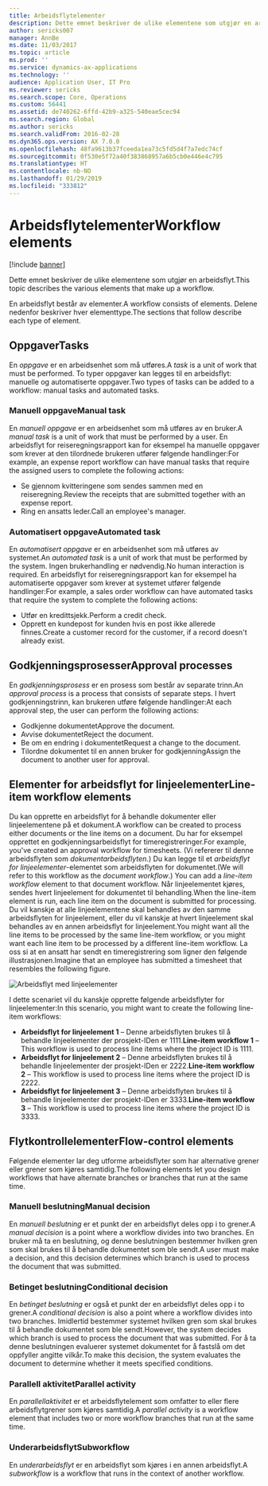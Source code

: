 ```yaml
---
title: Arbeidsflytelementer
description: Dette emnet beskriver de ulike elementene som utgjør en arbeidsflyt.
author: sericks007
manager: AnnBe
ms.date: 11/03/2017
ms.topic: article
ms.prod: ''
ms.service: dynamics-ax-applications
ms.technology: ''
audience: Application User, IT Pro
ms.reviewer: sericks
ms.search.scope: Core, Operations
ms.custom: 56441
ms.assetid: de740262-6ffd-42b9-a325-540eae5cec94
ms.search.region: Global
ms.author: sericks
ms.search.validFrom: 2016-02-28
ms.dyn365.ops.version: AX 7.0.0
ms.openlocfilehash: 48fa9613b37fceeda1ea73c5fd5d4f7a7edc74cf
ms.sourcegitcommit: 0f530e5f72a40f383868957a6b5cb0e446e4c795
ms.translationtype: HT
ms.contentlocale: nb-NO
ms.lasthandoff: 01/29/2019
ms.locfileid: "333812"
---
```

# <a name="workflow-elements"></a><span data-ttu-id="4c6a5-103">Arbeidsflytelementer</span><span class="sxs-lookup"><span data-stu-id="4c6a5-103">Workflow elements</span></span>

[!include [banner](../includes/banner.md)]

<span data-ttu-id="4c6a5-104">Dette emnet beskriver de ulike elementene som utgjør en arbeidsflyt.</span><span class="sxs-lookup"><span data-stu-id="4c6a5-104">This topic describes the various elements that make up a workflow.</span></span>

<span data-ttu-id="4c6a5-105">En arbeidsflyt består av elementer.</span><span class="sxs-lookup"><span data-stu-id="4c6a5-105">A workflow consists of elements.</span></span> <span data-ttu-id="4c6a5-106">Delene nedenfor beskriver hver elementtype.</span><span class="sxs-lookup"><span data-stu-id="4c6a5-106">The sections that follow describe each type of element.</span></span>

## <a name="tasks"></a><span data-ttu-id="4c6a5-107">Oppgaver</span><span class="sxs-lookup"><span data-stu-id="4c6a5-107">Tasks</span></span>

<span data-ttu-id="4c6a5-108">En *oppgave* er en arbeidsenhet som må utføres.</span><span class="sxs-lookup"><span data-stu-id="4c6a5-108">A *task* is a unit of work that must be performed.</span></span> <span data-ttu-id="4c6a5-109">To typer oppgaver kan legges til en arbeidsflyt: manuelle og automatiserte oppgaver.</span><span class="sxs-lookup"><span data-stu-id="4c6a5-109">Two types of tasks can be added to a workflow: manual tasks and automated tasks.</span></span>

### <a name="manual-task"></a><span data-ttu-id="4c6a5-110">Manuell oppgave</span><span class="sxs-lookup"><span data-stu-id="4c6a5-110">Manual task</span></span>

<span data-ttu-id="4c6a5-111">En *manuell oppgave* er en arbeidsenhet som må utføres av en bruker.</span><span class="sxs-lookup"><span data-stu-id="4c6a5-111">A *manual task* is a unit of work that must be performed by a user.</span></span> <span data-ttu-id="4c6a5-112">En arbeidsflyt for reiseregningsrapport kan for eksempel ha manuelle oppgaver som krever at den tilordnede brukeren utfører følgende handlinger:</span><span class="sxs-lookup"><span data-stu-id="4c6a5-112">For example, an expense report workflow can have manual tasks that require the assigned users to complete the following actions:</span></span>

- <span data-ttu-id="4c6a5-113">Se gjennom kvitteringene som sendes sammen med en reiseregning.</span><span class="sxs-lookup"><span data-stu-id="4c6a5-113">Review the receipts that are submitted together with an expense report.</span></span>
- <span data-ttu-id="4c6a5-114">Ring en ansatts leder.</span><span class="sxs-lookup"><span data-stu-id="4c6a5-114">Call an employee's manager.</span></span>

### <a name="automated-task"></a><span data-ttu-id="4c6a5-115">Automatisert oppgave</span><span class="sxs-lookup"><span data-stu-id="4c6a5-115">Automated task</span></span>

<span data-ttu-id="4c6a5-116">En *automatisert oppgave* er en arbeidsenhet som må utføres av systemet.</span><span class="sxs-lookup"><span data-stu-id="4c6a5-116">An *automated task* is a unit of work that must be performed by the system.</span></span> <span data-ttu-id="4c6a5-117">Ingen brukerhandling er nødvendig.</span><span class="sxs-lookup"><span data-stu-id="4c6a5-117">No human interaction is required.</span></span> <span data-ttu-id="4c6a5-118">En arbeidsflyt for reiseregningsrapport kan for eksempel ha automatiserte oppgaver som krever at systemet utfører følgende handlinger:</span><span class="sxs-lookup"><span data-stu-id="4c6a5-118">For example, a sales order workflow can have automated tasks that require the system to complete the following actions:</span></span>

- <span data-ttu-id="4c6a5-119">Utfør en kredittsjekk.</span><span class="sxs-lookup"><span data-stu-id="4c6a5-119">Perform a credit check.</span></span>
- <span data-ttu-id="4c6a5-120">Opprett en kundepost for kunden hvis en post ikke allerede finnes.</span><span class="sxs-lookup"><span data-stu-id="4c6a5-120">Create a customer record for the customer, if a record doesn't already exist.</span></span>

## <a name="approval-processes"></a><span data-ttu-id="4c6a5-121">Godkjenningsprosesser</span><span class="sxs-lookup"><span data-stu-id="4c6a5-121">Approval processes</span></span>

<span data-ttu-id="4c6a5-122">En *godkjenningsprosess* er en prosess som består av separate trinn.</span><span class="sxs-lookup"><span data-stu-id="4c6a5-122">An *approval process* is a process that consists of separate steps.</span></span> <span data-ttu-id="4c6a5-123">I hvert godkjenningstrinn, kan brukeren utføre følgende handlinger:</span><span class="sxs-lookup"><span data-stu-id="4c6a5-123">At each approval step, the user can perform the following actions:</span></span>

- <span data-ttu-id="4c6a5-124">Godkjenne dokumentet</span><span class="sxs-lookup"><span data-stu-id="4c6a5-124">Approve the document.</span></span>
- <span data-ttu-id="4c6a5-125">Avvise dokumentet</span><span class="sxs-lookup"><span data-stu-id="4c6a5-125">Reject the document.</span></span>
- <span data-ttu-id="4c6a5-126">Be om en endring i dokumentet</span><span class="sxs-lookup"><span data-stu-id="4c6a5-126">Request a change to the document.</span></span>
- <span data-ttu-id="4c6a5-127">Tilordne dokumentet til en annen bruker for godkjenning</span><span class="sxs-lookup"><span data-stu-id="4c6a5-127">Assign the document to another user for approval.</span></span>

## <a name="line-item-workflow-elements"></a><span data-ttu-id="4c6a5-128">Elementer for arbeidsflyt for linjeelementer</span><span class="sxs-lookup"><span data-stu-id="4c6a5-128">Line-item workflow elements</span></span>

<span data-ttu-id="4c6a5-129">Du kan opprette en arbeidsflyt for å behandle dokumenter eller linjeelementene på et dokument.</span><span class="sxs-lookup"><span data-stu-id="4c6a5-129">A workflow can be created to process either documents or the line items on a document.</span></span> <span data-ttu-id="4c6a5-130">Du har for eksempel opprettet en godkjenningsarbeidsflyt for timeregistreringer.</span><span class="sxs-lookup"><span data-stu-id="4c6a5-130">For example, you've created an approval workflow for timesheets.</span></span> <span data-ttu-id="4c6a5-131">(Vi refererer til denne arbeidsflyten som *dokumentarbeidsflyten*.) Du kan legge til et *arbeidsflyt for linjeelementer*-elementet som arbeidsflyten for dokumentet.</span><span class="sxs-lookup"><span data-stu-id="4c6a5-131">(We will refer to this workflow as the *document workflow*.) You can add a *line-item workflow* element to that document workflow.</span></span> <span data-ttu-id="4c6a5-132">Når linjeelementet kjøres, sendes hvert linjeelement for dokumentet til behandling.</span><span class="sxs-lookup"><span data-stu-id="4c6a5-132">When the line-item element is run, each line item on the document is submitted for processing.</span></span> <span data-ttu-id="4c6a5-133">Du vil kanskje at alle linjeelementene skal behandles av den samme arbeidsflyten for linjeelement, eller du vil kanskje at hvert linjeelement skal behandles av en annen arbeidsflyt for linjeelement.</span><span class="sxs-lookup"><span data-stu-id="4c6a5-133">You might want all the line items to be processed by the same line-item workflow, or you might want each line item to be processed by a different line-item workflow.</span></span> <span data-ttu-id="4c6a5-134">La oss si at en ansatt har sendt en timeregistrering som ligner den følgende illustrasjonen.</span><span class="sxs-lookup"><span data-stu-id="4c6a5-134">Imagine that an employee has submitted a timesheet that resembles the following figure.</span></span>

![Arbeidsflyt med linjeelementer](./media/workflow_lineitemworkflow.gif)

<span data-ttu-id="4c6a5-136">I dette scenariet vil du kanskje opprette følgende arbeidsflyter for linjeelementer:</span><span class="sxs-lookup"><span data-stu-id="4c6a5-136">In this scenario, you might want to create the following line-item workflows:</span></span>

- <span data-ttu-id="4c6a5-137">**Arbeidsflyt for linjeelement 1** – Denne arbeidsflyten brukes til å behandle linjeelementer der prosjekt-IDen er 1111.</span><span class="sxs-lookup"><span data-stu-id="4c6a5-137">**Line-item workflow 1** – This workflow is used to process line items where the project ID is 1111.</span></span>
- <span data-ttu-id="4c6a5-138">**Arbeidsflyt for linjeelement 2** – Denne arbeidsflyten brukes til å behandle linjeelementer der prosjekt-IDen er 2222.</span><span class="sxs-lookup"><span data-stu-id="4c6a5-138">**Line-item workflow 2** – This workflow is used to process line items where the project ID is 2222.</span></span>
- <span data-ttu-id="4c6a5-139">**Arbeidsflyt for linjeelement 3** – Denne arbeidsflyten brukes til å behandle linjeelementer der prosjekt-IDen er 3333.</span><span class="sxs-lookup"><span data-stu-id="4c6a5-139">**Line-item workflow 3** – This workflow is used to process line items where the project ID is 3333.</span></span>

## <a name="flow-control-elements"></a><span data-ttu-id="4c6a5-140">Flytkontrollelementer</span><span class="sxs-lookup"><span data-stu-id="4c6a5-140">Flow-control elements</span></span>

<span data-ttu-id="4c6a5-141">Følgende elementer lar deg utforme arbeidsflyter som har alternative grener eller grener som kjøres samtidig.</span><span class="sxs-lookup"><span data-stu-id="4c6a5-141">The following elements let you design workflows that have alternate branches or branches that run at the same time.</span></span>

### <a name="manual-decision"></a><span data-ttu-id="4c6a5-142">Manuell beslutning</span><span class="sxs-lookup"><span data-stu-id="4c6a5-142">Manual decision</span></span>

<span data-ttu-id="4c6a5-143">En *manuell beslutning* er et punkt der en arbeidsflyt deles opp i to grener.</span><span class="sxs-lookup"><span data-stu-id="4c6a5-143">A *manual decision* is a point where a workflow divides into two branches.</span></span> <span data-ttu-id="4c6a5-144">En bruker må ta en beslutning, og denne beslutningen bestemmer hvilken gren som skal brukes til å behandle dokumentet som ble sendt.</span><span class="sxs-lookup"><span data-stu-id="4c6a5-144">A user must make a decision, and this decision determines which branch is used to process the document that was submitted.</span></span>

### <a name="conditional-decision"></a><span data-ttu-id="4c6a5-145">Betinget beslutning</span><span class="sxs-lookup"><span data-stu-id="4c6a5-145">Conditional decision</span></span>

<span data-ttu-id="4c6a5-146">En *betinget beslutning* er også et punkt der en arbeidsflyt deles opp i to grener.</span><span class="sxs-lookup"><span data-stu-id="4c6a5-146">A *conditional decision* is also a point where a workflow divides into two branches.</span></span> <span data-ttu-id="4c6a5-147">Imidlertid bestemmer systemet hvilken gren som skal brukes til å behandle dokumentet som ble sendt.</span><span class="sxs-lookup"><span data-stu-id="4c6a5-147">However, the system decides which branch is used to process the document that was submitted.</span></span> <span data-ttu-id="4c6a5-148">For å ta denne beslutningen evaluerer systemet dokumentet for å fastslå om det oppfyller angitte vilkår.</span><span class="sxs-lookup"><span data-stu-id="4c6a5-148">To make this decision, the system evaluates the document to determine whether it meets specified conditions.</span></span>

### <a name="parallel-activity"></a><span data-ttu-id="4c6a5-149">Parallell aktivitet</span><span class="sxs-lookup"><span data-stu-id="4c6a5-149">Parallel activity</span></span>

<span data-ttu-id="4c6a5-150">En *parallellaktivitet* er et arbeidsflytelement som omfatter to eller flere arbeidsflytgrener som kjøres samtidig.</span><span class="sxs-lookup"><span data-stu-id="4c6a5-150">A *parallel activity* is a workflow element that includes two or more workflow branches that run at the same time.</span></span>

### <a name="subworkflow"></a><span data-ttu-id="4c6a5-151">Underarbeidsflyt</span><span class="sxs-lookup"><span data-stu-id="4c6a5-151">Subworkflow</span></span>

<span data-ttu-id="4c6a5-152">En *underarbeidsflyt* er en arbeidsflyt som kjøres i en annen arbeidsflyt.</span><span class="sxs-lookup"><span data-stu-id="4c6a5-152">A *subworkflow* is a workflow that runs in the context of another workflow.</span></span>
